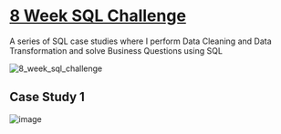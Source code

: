 # [8 Week SQL Challenge](https://8weeksqlchallenge.com/getting-started/)

A series of SQL case studies where I perform Data Cleaning and Data Transformation and solve Business Questions using SQL

![8_week_sql_challenge](https://user-images.githubusercontent.com/72626506/137973764-da48f843-2d0c-4599-9f6b-21f4e516f092.JPG)

## Case Study 1

![image](https://user-images.githubusercontent.com/72626506/137975642-ad337f1b-6d58-4a3a-b6ba-28517fcd366d.png)
